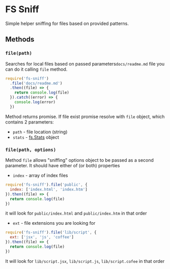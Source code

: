 # FS Sniff

Simple helper sniffing for files based on provided patterns.

## Methods

### `file(path)`

Searches for local files based on passed parameters`docs/readme.md` file you can do it calling `file` method.

```js
require('fs-sniff')
  .file('docs/readme.md')
  .then((file) => {
    return console.log(file)
  }).catch((error) => {
    console.log(error)
  })
```        

Method returns promise. If file exist promise resolve with `file` object, which contains 2 parameters:
 - `path` - file location (string)
 - `stats` - [fs.Stats](https://nodejs.org/api/fs.html#fs_class_fs_stats) object

### `file(path, options)`

Method `file` allows "sniffing" options object to be passed as a second parameter. It should have either of (or both) properties
 - `index` - array of index files

```js
require('fs-sniff').file('public', {
  index: ['index.html', 'index.htm']
}).then((file) => {
  return console.log(file)
})
```   
it will look for `public/index.html` and `public/index.htm` in that order

- `ext` - file extensions you are looking for

```js
require('fs-sniff').file('lib/script', {
  ext: ['jsx', 'js', 'coffee']
}).then((file) => {
  return console.log(file)
})
```   
It will look for `lib/script.jsx`, `lib/script.js`, `lib/script.cofee` in that order
